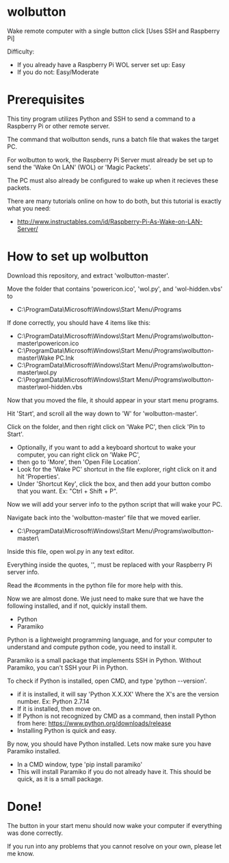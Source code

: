 # wolbutton
Wake remote computer with a single button click [Uses SSH and Raspberry Pi]

Difficulty: 
- If you already have a Raspberry Pi WOL server set up: Easy
- If you do not: Easy/Moderate

# Prerequisites
This tiny program utilizes Python and SSH to send a command to a Raspberry Pi or other remote server.

The command that wolbutton sends, runs a batch file that wakes the target PC.

For wolbutton to work, the Raspberry Pi Server must already be set up to send the 'Wake On LAN' (WOL) or 'Magic Packets'.

The PC must also already be configured to wake up when it recieves these packets.

There are many tutorials online on how to do both, but this tutorial is exactly what you need:
- http://www.instructables.com/id/Raspberry-Pi-As-Wake-on-LAN-Server/

# How to set up wolbutton
Download this repository, and extract 'wolbutton-master'.

Move the folder that contains 'powericon.ico', 'wol.py', and 'wol-hidden.vbs' to 
- C:\ProgramData\Microsoft\Windows\Start Menu\Programs

If done correctly, you should have 4 items like this:
- C:\ProgramData\Microsoft\Windows\Start Menu\Programs\wolbutton-master\powericon.ico
- C:\ProgramData\Microsoft\Windows\Start Menu\Programs\wolbutton-master\Wake PC.lnk
- C:\ProgramData\Microsoft\Windows\Start Menu\Programs\wolbutton-master\wol.py
- C:\ProgramData\Microsoft\Windows\Start Menu\Programs\wolbutton-master\wol-hidden.vbs

Now that you moved the file, it should appear in your start menu programs.

Hit 'Start', and scroll all the way down to 'W' for 'wolbutton-master'.

Click on the folder, and then right click on 'Wake PC', then click 'Pin to Start'.
- Optionally, if you want to add a keyboard shortcut to wake your computer, you can right click on 'Wake PC',
- then go to 'More', then 'Open File Location'. 
- Look for the 'Wake PC' shortcut in the file explorer, right click on it and hit 'Properties'.
- Under 'Shortcut Key', click the box, and then add your button combo that you want. Ex: "Ctrl + Shift + P".

Now we will add your server info to the python script that will wake your PC.

Navigate back into the 'wolbutton-master' file that we moved earlier.
- C:\ProgramData\Microsoft\Windows\Start Menu\Programs\wolbutton-master\

Inside this file, open wol.py in any text editor. 

Everything inside the quotes, '', must be replaced with your Raspberry Pi server info. 

Read the #comments in the python file for more help with this.

Now we are almost done. We just need to make sure that we have the following installed, and if not, quickly install them.
- Python
- Paramiko

Python is a lightweight programming language, and for your computer to understand and compute python code, you need to install it.

Paramiko is a small package that implements SSH in Python. Without Paramiko, you can't SSH your Pi in Python. 

To check if Python is installed, open CMD, and type 'python --version'. 
- if it is installed, it will say 'Python X.X.XX' Where the X's are the version number. Ex: Python 2.7.14
- If it is installed, then move on. 
- If Python is not recognized by CMD as a command, then install Python from here: https://www.python.org/downloads/release
- Installing Python is quick and easy.

By now, you should have Python installed. Lets now make sure you have Paramiko installed.
- In a CMD window, type 'pip install paramiko'
- This will install Paramiko if you do not already have it. This should be quick, as it is a small package.

# Done!
The button in your start menu should now wake your computer if everything was done correctly.

If you run into any problems that you cannot resolve on your own, please let me know.
















